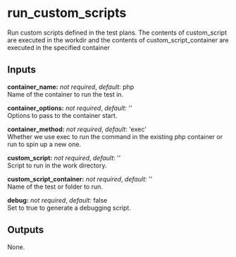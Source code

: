 # run_custom_scripts

Run custom scripts defined in the test plans. The contents of custom_script are
executed in the workdir and the contents of custom_script_container are executed
in the specified container

## Inputs

**container_name:** *not required*, *default:* php  
Name of the container to run the test in.

**container_options:** *not required*, *default:* ''  
Options to pass to the container start.

**container_method:** *not required*, *default*: 'exec'  
Whether we use exec to run the command in the existing php container or run to
spin up a new one.

**custom_script:** *not required*, *default*: ''  
Script to run in the work directory.

**custom_script_container:** *not required*, *default:* ''  
Name of the test or folder to run.

**debug:** *not required*, *default:* false  
Set to true to generate a debugging script.

## Outputs

None.
